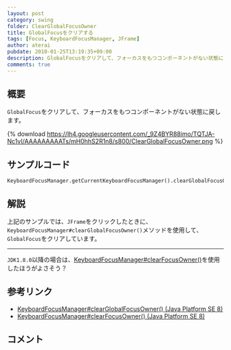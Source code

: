 ```yaml
---
layout: post
category: swing
folder: ClearGlobalFocusOwner
title: GlobalFocusをクリアする
tags: [Focus, KeyboardFocusManager, JFrame]
author: aterai
pubdate: 2010-01-25T13:19:35+09:00
description: GlobalFocusをクリアして、フォーカスをもつコンポーネントがない状態に戻します。
comments: true
---
```

## 概要
`GlobalFocus`をクリアして、フォーカスをもつコンポーネントがない状態に戻します。

{% download https://lh4.googleusercontent.com/_9Z4BYR88imo/TQTJA-Nc1vI/AAAAAAAAATs/mH0hhS2R1n8/s800/ClearGlobalFocusOwner.png %}

## サンプルコード
<pre class="prettyprint"><code>KeyboardFocusManager.getCurrentKeyboardFocusManager().clearGlobalFocusOwner();
</code></pre>

## 解説
上記のサンプルでは、`JFrame`をクリックしたときに、`KeyboardFocusManager#clearGlobalFocusOwner()`メソッドを使用して、`GlobalFocus`をクリアしています。

- - - -
`JDK1.8.0`以降の場合は、[KeyboardFocusManager#clearFocusOwner()](http://docs.oracle.com/javase/jp/8/docs/api/java/awt/KeyboardFocusManager.html#clearFocusOwner--)を使用したほうがよさそう？

## 参考リンク
- [KeyboardFocusManager#clearGlobalFocusOwner() (Java Platform SE 8)](http://docs.oracle.com/javase/jp/8/docs/api/java/awt/KeyboardFocusManager.html#clearGlobalFocusOwner--)
- [KeyboardFocusManager#clearFocusOwner() (Java Platform SE 8)](http://docs.oracle.com/javase/jp/8/docs/api/java/awt/KeyboardFocusManager.html#clearFocusOwner--)

<!-- dummy comment line for breaking list -->

## コメント
